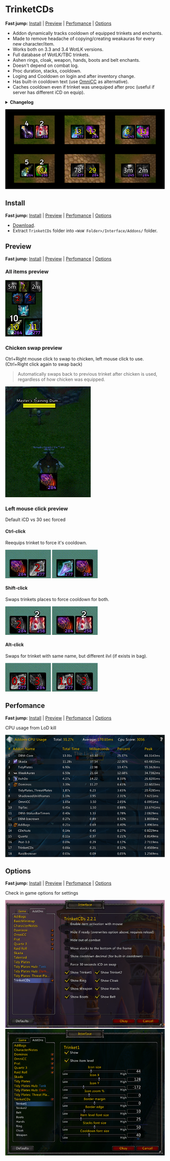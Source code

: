 # TrinketCDs

**Fast jump:** [Install](#install) | [Preview](#preview) | [Perfomance](#perfomance) | [Options](#options)

- Addon dynamically tracks cooldown of equipped trinkets and enchants.
- Made to remove headache of copying/creating weakauras for every new character/item.
- Works both on 3.3 and 3.4 WotLK versions.
- Full database of WotLK/TBC trinkets.
- Ashen rings, cloak, weapon, hands, boots and belt enchants.
- Doesn't depend on combat log.
- Proc duration, stacks, cooldown.
- Loging and Cooldown on login and after inventory change.
- Has built-in cooldown text (use [OmniCC](https://www.curseforge.com/wow/addons/omni-cc/files/454434) as alternative).
- Caches cooldown even if trinket was unequiped after proc (useful if server has different iCD on equip).

<details><summary><b>Changelog</b></summary>

[2.2.1](https://github.com/Ridepad/TrinketCDs/releases/tag/2.2.1)

[2.2.0](https://github.com/Ridepad/TrinketCDs/releases/tag/2.2.0)

[2.1.0](https://github.com/Ridepad/TrinketCDs/releases/tag/2.1.0)

[2.0.2](https://github.com/Ridepad/TrinketCDs/releases/tag/2.0.2)

[2.0.1](https://github.com/Ridepad/TrinketCDs/releases/tag/2.0.1)

[2.0.0](https://github.com/Ridepad/TrinketCDs/releases/tag/2.0.0-beta.2)
</details>

![Showcase](https://raw.githubusercontent.com/Ridepad/TrinketCDs/main/showcase/showcase_main.png)

## Install

**Fast jump:** [Install](#install) | [Preview](#preview) | [Perfomance](#perfomance) | [Options](#options)

- [Download](https://github.com/Ridepad/TrinketCDs/releases/latest).
- Extract `TrinketCDs` folder into `<WoW Folder>/Interface/Addons/` folder.

## Preview

**Fast jump:** [Install](#install) | [Preview](#preview) | [Perfomance](#perfomance) | [Options](#options)

### All items preview

![Showcase all](https://raw.githubusercontent.com/Ridepad/TrinketCDs/main/showcase/showcase_all.png)

### Chicken swap preview

Ctrl+Right mouse click to swap to chicken, left mouse click to use. (Ctrl+Right click again to swap back)
> Automatically swaps back to previous trinket after chicken is used, regardless of how chicken was equipped.

![Showcase chicken](https://raw.githubusercontent.com/Ridepad/TrinketCDs/main/showcase/showcase_chicken.gif)

### Left mouse click preview

Default iCD vs 30 sec forced

#### Ctrl-click

Reequips trinket to force it's cooldown.

![Showcase swap with control](https://raw.githubusercontent.com/Ridepad/TrinketCDs/main/showcase/showcase_swap_ctrl.gif)
![Showcase swap with control and 30](https://raw.githubusercontent.com/Ridepad/TrinketCDs/main/showcase/showcase_swap_ctrl30.gif)

#### Shift-click

Swaps trinkets places to force cooldown for both.

![Showcase swap with shift](https://raw.githubusercontent.com/Ridepad/TrinketCDs/main/showcase/showcase_swap_shift.gif)
![Showcase swap with shift and 30](https://raw.githubusercontent.com/Ridepad/TrinketCDs/main/showcase/showcase_swap_shift30.gif)

#### Alt-click

Swaps for trinket with same name, but different ilvl (if exists in bag).

![Showcase swap with alt](https://raw.githubusercontent.com/Ridepad/TrinketCDs/main/showcase/showcase_swap_alt.gif)
![Showcase swap with alt and 30](https://raw.githubusercontent.com/Ridepad/TrinketCDs/main/showcase/showcase_swap_alt30.gif)

## Perfomance

**Fast jump:** [Install](#install) | [Preview](#preview) | [Perfomance](#perfomance) | [Options](#options)

CPU usage from LoD kill

![Showcase cpu usage](https://raw.githubusercontent.com/Ridepad/TrinketCDs/main/showcase/showcase_cpu_usage.png)

## Options

**Fast jump:** [Install](#install) | [Preview](#preview) | [Perfomance](#perfomance) | [Options](#options)

Check in game options for settings

![Showcase options 1](https://raw.githubusercontent.com/Ridepad/TrinketCDs/main/showcase/showcase_options1.png)
![Showcase options 2](https://raw.githubusercontent.com/Ridepad/TrinketCDs/main/showcase/showcase_options2.png)

